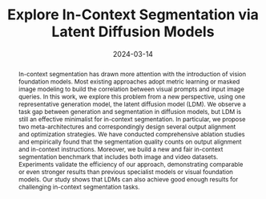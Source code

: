 ---
# Documentation: https://wowchemy.com/docs/managing-content/

title: "Explore In-Context Segmentation via Latent Diffusion Models"
authors: [Chaoyang Wang, Xiangtai Li, Henghui Ding, Lu Qi, Jiangning Zhang, Yunhai Tong, Chen Change Loy, Shuicheng Yan]
date: 2024-03-14
doi: ""

# Schedule page publish date (NOT publication's date).
publishDate: 2024-03-14

# Publication type.
# Legend: 0 = Uncategorized; 1 = Conference paper; 2 = Journal article;
# 3 = Preprint / Working Paper; 4 = Report; 5 = Book; 6 = Book section;
# 7 = Thesis; 8 = Patent
publication_types: ["3"]

# Publication name and optional abbreviated publication name.
publication: "*arXiv preprint arXiv:2401.10228*"
publication_short: "*arXiv, 2024*"

abstract: "In-context segmentation has drawn more attention with the introduction of vision foundation models. Most existing approaches adopt metric learning or masked image modeling to build the correlation between visual prompts and input image queries. In this work, we explore this problem from a new perspective, using one representative generation model, the latent diffusion model (LDM). We observe a task gap between generation and segmentation in diffusion models, but LDM is still an effective minimalist for in-context segmentation. In particular, we propose two meta-architectures and correspondingly design several output alignment and optimization strategies. We have conducted comprehensive ablation studies and empirically found that the segmentation quality counts on output alignment and in-context instructions. Moreover, we build a new and fair in-context segmentation benchmark that includes both image and video datasets. Experiments validate the efficiency of our approach, demonstrating comparable or even stronger results than previous specialist models or visual foundation models. Our study shows that LDMs can also achieve good enough results for challenging in-context segmentation tasks."

# Summary. An optional shortened abstract.
summary: ""

tags: []
categories: []
featured: true

# Custom links (optional).
#   Uncomment and edit lines below to show custom links.
links:
- name: PDF
  url: https://arxiv.org/pdf/2403.09616.pdf
  icon_pack: fas
  icon: file-pdf

url_pdf: 
url_code: 
url_dataset:
url_poster:
url_project:
url_slides:
url_source: 
url_video:

# Featured image
# To use, add an image named `featured.jpg/png` to your page's folder. 
# Focal points: Smart, Center, TopLeft, Top, TopRight, Left, Right, BottomLeft, Bottom, BottomRight.
image:
  caption: ""
  focal_point: ""
  preview_only: false

# Associated Projects (optional).
#   Associate this publication with one or more of your projects.
#   Simply enter your project's folder or file name without extension.
#   E.g. `internal-project` references `content/project/internal-project/index.md`.
#   Otherwise, set `projects: []`.
projects: []

# Slides (optional).
#   Associate this publication with Markdown slides.
#   Simply enter your slide deck's filename without extension.
#   E.g. `slides: "example"` references `content/slides/example/index.md`.
#   Otherwise, set `slides: ""`.
slides: ""
---